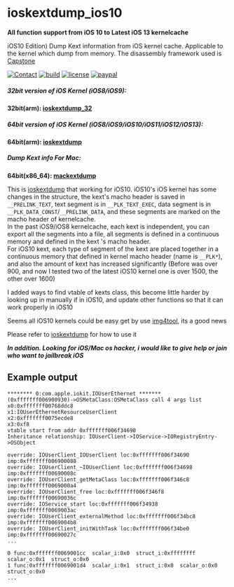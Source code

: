 # ioskextdump_ios10

**All function support from iOS 10 to Latest iOS 13 kernelcache**

iOS10 Edition) Dump Kext information from iOS kernel cache. Applicable to the kernel which dump from memory. The disassembly framework used is [Capstone](http://www.capstone-engine.org/)

[![Contact](https://img.shields.io/badge/contact-@cocoahuke-fbb52b.svg?style=flat)](https://twitter.com/cocoahuke) [![build](https://travis-ci.org/cocoahuke/ioskextdump_ios10.svg?branch=master)](https://travis-ci.org/cocoahuke/ioskextdump_ios10) [![license](https://img.shields.io/badge/license-MIT-blue.svg)](https://github.com/cocoahuke/ioskextdump_ios10/blob/master/LICENSE) [![paypal](https://img.shields.io/badge/Donate-PayPal-039ce0.svg)](https://www.paypal.com/cgi-bin/webscr?cmd=_s-xclick&hosted_button_id=EQDXSYW8Z23UY)

##### 32bit version of iOS Kernel (iOS8/iOS9):
**32bit(arm):  [ioskextdump_32](https://github.com/cocoahuke/ioskextdump_32)**
##### 64bit version of iOS Kernel (iOS8/iOS9/iOS10/iOS11/iOS12/iOS13):
**64bit(arm):  [ioskextdump](https://github.com/cocoahuke/ioskextdump)**
##### Dump Kext info For Mac:
**64bit(x86_64):  [mackextdump](https://github.com/cocoahuke/mackextdump)**

This is [ioskextdump](https://github.com/cocoahuke/ioskextdump) that working for iOS10. iOS10's iOS kernel has some changes in the structure, the kext's macho header is saved in `__PRELINK_TEXT`, text segment is in `__PLK_TEXT_EXEC`, data segment is in `__PLK_DATA_CONST`/`__PRELINK_DATA`, and these segments are marked on the macho header of kernelcache.  
In the past iOS9/iOS8 kernelcache, each kext is independent, you can export all the segments into a file, all segments is defined in a continuous memory and defined in the kext 's macho header.  
For iOS10 kext, each type of segment of the kext are placed together in a continuous memory that defined in kernel macho header (name is `__PLK*`), and also the amount of kext has increased significantly (Before was over 900, and now I tested two of the latest iOS10 kernel one is over 1500, the other over 1600)

I added ways to find vtable of kexts class, this become little harder by looking up in manually if in iOS10, and update other functions so that it can work properly in iOS10

Seems all iOS10 kernels could be easy get by use [img4tool](https://github.com/xerub/img4tool), its a good news

Please refer to [ioskextdump](https://github.com/cocoahuke/ioskextdump) for how to use it

___In addition. Looking for iOS/Mac os hacker, i would like to give help or join who want to jailbreak iOS___

##  Example output
```
******** 0:com.apple.iokit.IOUserEthernet *******
(0xfffffff006900930)->OSMetaClass:OSMetaClass call 4 args list
x0:0xfffffff00768ddc8
x1:IOUserEthernetResourceUserClient
x2:0xfffffff0075ecde8
x3:0xf8
vtable start from addr 0xfffffff006f34690
Inheritance relationship: IOUserClient->IOService->IORegistryEntry->OSObject

override: IOUserClient_IOUserClient loc:0xfffffff006f34690 imp:0xfffffff006900088
override: IOUserClient_~IOUserClient loc:0xfffffff006f34698 imp:0xfffffff00690008c
override: IOUserClient_getMetaClass loc:0xfffffff006f346c8 imp:0xfffffff0069000a4
override: IOUserClient_free loc:0xfffffff006f346f8 imp:0xfffffff00690036c
override: IOService_start loc:0xfffffff006f34938 imp:0xfffffff0069003ac
override: IOUserClient_externalMethod loc:0xfffffff006f34bc8 imp:0xfffffff0069004b8
override: IOUserClient_initWithTask loc:0xfffffff006f34be0 imp:0xfffffff00690027c
...

0 func:0xfffffff0069001cc  scalar_i:0x0  struct_i:0xffffffff  scalar_o:0x1  struct_o:0x0
1 func:0xfffffff0069001d4  scalar_i:0x1  struct_i:0x0  scalar_o:0x0  struct_o:0x0
...
```

